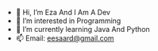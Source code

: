 - 👋 Hi, I’m Eza And I Am A Dev
- 👀 I’m interested in Programming
- 🌱 I’m currently learning Java And Python
- 📫 Email: eesaard@gmail.com
